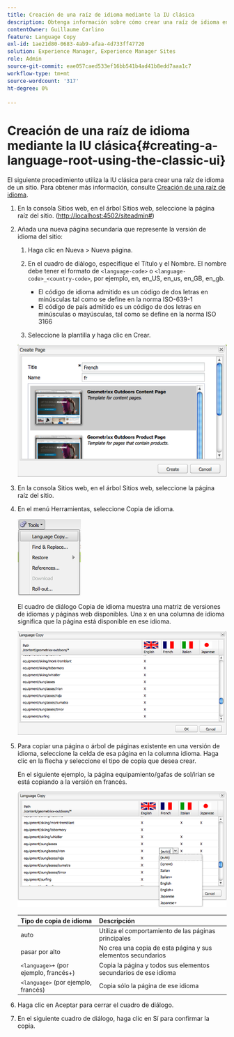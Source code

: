 ```yaml
---
title: Creación de una raíz de idioma mediante la IU clásica
description: Obtenga información sobre cómo crear una raíz de idioma en Adobe Experience Manager mediante la IU clásica.
contentOwner: Guillaume Carlino
feature: Language Copy
exl-id: 1ae21d80-0683-4ab9-afaa-4d733ff47720
solution: Experience Manager, Experience Manager Sites
role: Admin
source-git-commit: eae057caed533ef16bb541b4ad41b8edd7aaa1c7
workflow-type: tm+mt
source-wordcount: '317'
ht-degree: 0%

---
```


# Creación de una raíz de idioma mediante la IU clásica{#creating-a-language-root-using-the-classic-ui}

El siguiente procedimiento utiliza la IU clásica para crear una raíz de idioma de un sitio. Para obtener más información, consulte [Creación de una raíz de idioma](/help/sites-administering/tc-prep.md#creating-a-language-root).

1. En la consola Sitios web, en el árbol Sitios web, seleccione la página raíz del sitio. ([http://localhost:4502/siteadmin#](http://localhost:4502/siteadmin#))
1. Añada una nueva página secundaria que represente la versión de idioma del sitio:

   1. Haga clic en Nueva > Nueva página.
   1. En el cuadro de diálogo, especifique el Título y el Nombre. El nombre debe tener el formato de `<language-code>` o `<language-code>_<country-code>`, por ejemplo, en, en_US, en_us, en_GB, en_gb.

      * El código de idioma admitido es un código de dos letras en minúsculas tal como se define en la norma ISO-639-1
      * El código de país admitido es un código de dos letras en minúsculas o mayúsculas, tal como se define en la norma ISO 3166

   1. Seleccione la plantilla y haga clic en Crear.

   ![newpagefr](assets/newpagefr.png)

1. En la consola Sitios web, en el árbol Sitios web, seleccione la página raíz del sitio.
1. En el menú Herramientas, seleccione Copia de idioma.

   ![toolslanguageCopy](assets/toolslanguagecopy.png)

   El cuadro de diálogo Copia de idioma muestra una matriz de versiones de idiomas y páginas web disponibles. Una x en una columna de idioma significa que la página está disponible en ese idioma.

   ![languageCopyDialog](assets/languagecopydialog.png)

1. Para copiar una página o árbol de páginas existente en una versión de idioma, seleccione la celda de esa página en la columna idioma. Haga clic en la flecha y seleccione el tipo de copia que desea crear.

   En el siguiente ejemplo, la página equipamiento/gafas de sol/irian se está copiando a la versión en francés.

   ![Languagecopydilogdropdown](assets/languagecopydilogdropdown.png)

   | Tipo de copia de idioma | Descripción |
   |---|---|
   | auto | Utiliza el comportamiento de las páginas principales |
   | pasar por alto | No crea una copia de esta página y sus elementos secundarios |
   | `<language>+` (por ejemplo, francés+) | Copia la página y todos sus elementos secundarios de ese idioma |
   | `<language>` (por ejemplo, francés) | Copia sólo la página de ese idioma |

1. Haga clic en Aceptar para cerrar el cuadro de diálogo.
1. En el siguiente cuadro de diálogo, haga clic en Sí para confirmar la copia.
